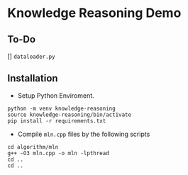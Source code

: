 # Knowledge Reasoning Demo



## To-Do
[] `dataloader.py`

## Installation 
- Setup Python Enviroment.
```shell
python -m venv knowledge-reasoning
source knowledge-reasoning/bin/activate
pip install -r requirements.txt
```
- Compile `mln.cpp` files by the following scripts
```shell
cd algorithm/mln
g++ -O3 mln.cpp -o mln -lpthread
cd ..
cd ..
```